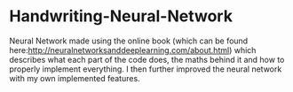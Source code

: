 # Handwriting-Neural-Network
Neural Network made using the online book (which can be found here:http://neuralnetworksanddeeplearning.com/about.html) which describes what each part of the code does, the maths behind it and how to properly implement everything.
I then further improved the neural network with my own implemented features.
